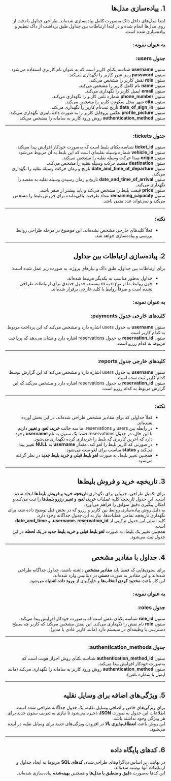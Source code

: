 <div dir="rtl">

## 1. پیاده‌سازی مدل‌ها

ابتدا مدل‌های داخل داک به‌صورت کامل پیاده‌سازی شده‌اند. طراحی جداول با دقت از روی مدل‌ها انجام شده و در ابتدا ارتباطات بین جداول طبق برداشت از داک تنظیم و پیاده‌سازی شده است.  

### به عنوان نمونه:  

### جدول users:

ستون **username** شناسه یکتای کاربر است که به عنوان نام کاربری استفاده می‌شود.  
ستون **password** رمز عبور کاربر را نگهداری می‌کند.  
ستون **role** نقش کاربر را مشخص می‌کند.  
ستون **name** نام کامل کاربر را مشخص می‌کند.  
ستون **email** ایمیل کاربر را نگهداری می‌کند.  
ستون **phone_number** شماره تلفن کاربر را نگهداری می‌کند.  
ستون **city** شهر محل سکونت کاربر را مشخص می‌کند.  
ستون **date_of_sign_in** تاریخ ثبت‌نام کاربر را نگهداری می‌کند.  
ستون **profile_picture** عکس پروفایل کاربر را به صورت داده باینری نگهداری می‌کند.  
ستون **authentication_method** روش ورود کاربر به سامانه را مشخص می‌کند.  

---

### جدول tickets:

ستون **ticket_id** شناسه یکتای بلیط است که به‌صورت خودکار افزایش پیدا می‌کند.  
ستون **vehicle_id** شماره وسیله نقلیه‌ای است که این بلیط به آن مربوط می‌شود.  
ستون **origin** مبدا حرکت وسیله نقلیه را مشخص می‌کند.  
ستون **destination** مقصد حرکت وسیله نقلیه را مشخص می‌کند.  
ستون **date_and_time_of_departure** تاریخ و زمان حرکت وسیله نقلیه را نگهداری می‌کند.  
ستون **date_and_time_of_arrival** تاریخ و زمان رسیدن وسیله نقلیه به مقصد را نگهداری می‌کند.  
ستون **price** قیمت بلیط را مشخص می‌کند و باید بیشتر از صفر باشد.  
ستون **remaining_capacity** تعداد ظرفیت باقی‌مانده برای فروش بلیط را مشخص می‌کند و نمی‌تواند عدد منفی باشد.  

---

### نکته:  
- فعلاً کلیدهای خارجی مشخص نشده‌اند. این موضوع در مرحله طراحی روابط بررسی و پیاده‌سازی خواهد شد.  

---

## 2. پیاده‌سازی ارتباطات بین جداول

برای ارتباطات بین جداول، طبق داک و نیازهای پروژه، به صورت زیر عمل شده است:  
- جداول به‌طور مناسب به یکدیگر مرتبط شده‌اند.  
- چون روابط ما از نوع n به m نیستند، جدول جدیدی برای ارتباطات طراحی نشده است و صرفاً روابط با کلید خارجی برقرار شده‌اند.  

### به عنوان نمونه:  

### کلیدهای خارجی جدول payments:

ستون **username** به جدول users اشاره دارد و مشخص می‌کند که این پرداخت مربوط به کدام کاربر است.  
ستون **reservation_id** به جدول reservations اشاره دارد و نشان می‌دهد که پرداخت مربوط به کدام رزرو است.  

---

### کلیدهای خارجی جدول reports:

ستون **username** به جدول users اشاره دارد و مشخص می‌کند که این گزارش توسط کدام کاربر ثبت شده است.  
ستون **reservation_id** به جدول reservations اشاره دارد و مشخص می‌کند که این گزارش مربوط به کدام رزرو است.  

---

### نکته:  
- فعلاً جداولی که برای مقادیر مشخص طراحی شده‌اند، در این بخش آورده نشده‌اند.  
- در رابطه بین users و reservations، ما سه حالت **خرید، لغو، و تغییر** داریم. با این حال، در جدول reservations فقط یک ستون به نام **username** وجود دارد که آخرین کاربری که بلیط را خریداری کرده نگهداری می‌شود.  
- در صورتی که کاربر بلیط را لغو کند، مقدار **username** به **NULL** تغییر پیدا می‌کند و **status** مناسب برای لغو ست می‌شود.  
- همچنین تغییر بلیط، به صورت **لغو بلیط قبلی و خرید بلیط جدید** در نظر گرفته می‌شود.  

---

## 3. تاریخچه خرید و فروش بلیط‌ها

برای تکمیل طراحی، جدولی برای نگهداری **تاریخچه خرید و فروش بلیط‌ها** ایجاد شده است. این جدول تاریخچه کلیه عملیات **خرید، لغو، و تغییر رزرو بلیط‌ها** را ثبت می‌کند و امکان پیگیری دقیق سوابق را فراهم می‌آورد.  
به دلیل روش پیاده‌سازی روابط بین کاربر و رزرو که در بخش قبل توضیح داده شد، برای نگهداری تاریخچه تمامی عملیات‌ها، نیاز به این جدول جداگانه وجود دارد.  
کلید اصلی این جدول ترکیبی از **username**، **reservation_id**، و **date_and_time** است.  
همچنین تغییر یک بلیط، به صورت **لغو بلیط قبلی و خرید بلیط جدید در یک لحظه** در این جدول ثبت می‌شود.  

---

## 4. جداول با مقادیر مشخص

برای ستون‌هایی که فقط باید **مقادیر مشخص** داشته باشند، جداول جداگانه طراحی شده‌اند و این مقادیر به صورت **دستی** در دیتابیس وارد شده‌اند.  
این کار باعث **محدود کردن انتخاب‌ها** و جلوگیری از **ورود داده اشتباه** می‌شود.  

### به عنوان نمونه:  

### جدول roles:

ستون **role_id** شناسه یکتای نقش است که به‌صورت خودکار افزایش پیدا می‌کند.  
ستون **role** نام نقش را نگهداری می‌کند. این نقش مشخص می‌کند که کاربر چه سطح دسترسی یا وظیفه‌ای در سیستم دارد (مانند کاربر عادی یا مدیر).  

---

### جدول authentication_methods:

ستون **authentication_method_id** شناسه یکتای روش احراز هویت است که به‌صورت خودکار افزایش پیدا می‌کند.  
ستون **authentication_method** روش ورود کاربر به سامانه را نگهداری می‌کند (مانند ایمیل یا شماره تلفن).  

---

## 5. ویژگی‌های اضافه برای وسایل نقلیه

برای ویژگی‌های خاص و اضافی وسایل نقلیه، یک جدول جداگانه طراحی شده است. اطلاعات این جدول به صورت **JSON** ذخیره می‌شود تا نیازی به تعریف ستون جدید برای هر ویژگی وجود نداشته باشد.  
این روش باعث **انعطاف‌پذیری بالا** در افزودن ویژگی‌های جدید برای وسایل نقلیه در آینده می‌شود.  

---

## 6. کدهای پایگاه داده

در نهایت، بر اساس دیاگرام‌های طراحی‌شده، **کدهای SQL** مربوط به ایجاد جداول و ارتباطات آنها نوشته شده‌اند.  
این کدها به‌صورت **دقیق و منطبق با مدل‌ها** و همچنین **بهینه‌شده** پیاده‌سازی شده‌اند.
</div>

